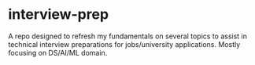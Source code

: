 # interview-prep
A repo designed to refresh my fundamentals on several topics to assist in technical interview preparations for jobs/university applications. Mostly focusing on DS/AI/ML domain.
